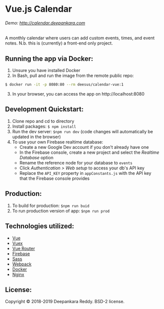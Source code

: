 # Vue.js Calendar
###### Demo: http://calendar.deepankara.com
A monthly calendar where users can add custom events, times, and event notes. N.b. this is (currently) a front-end only project.


## Running the app via Docker:
1. Unsure you have installed Docker
2. In Bash, pull and run the image from the remote public repo:
```bash
$ docker run -it -p 8080:80 --rm deesus/calendar-vue:1
```
3. In your browser, you can access the app on http://localhost:8080

    
## Development Quickstart:
1. Clone repo and cd to directory
2. Install packages: `$ npm install`
3. Run the dev server: `$npm run dev` (code changes will automatically be updated in the browser)
4. To use your own Firebase realtime database:
    - Create a new Google Dev account if you don't already have one
    - In the Firebase console, create a new project and select the *Realtime Database* option
    - Rename the reference node for your database to `events`
    - Click *Authentication > Web setup* to access your db's API key
    - Replace the `API_KEY` property in `appConstants.js` with the API key that the Firebase console provides


## Production:
1. To build for production: `$npm run buid`
2. To run production version of app: `$npm run prod`


## Technologies utilized:
* [Vue](https://vuejs.org/)
* [Vuex](https://vuex.vuejs.org/)
* [Vue Router](https://router.vuejs.org/)
* [Firebase](https://firebase.google.com/)
* [Sass](http://sass-lang.com/)
* [Webpack](https://webpack.js.org/)
* [Docker](https://docs.docker.com/)
* [Nginx](https://docs.nginx.com/)


## License:
Copyright © 2018-2019 Deepankara Reddy. BSD-2 license.
